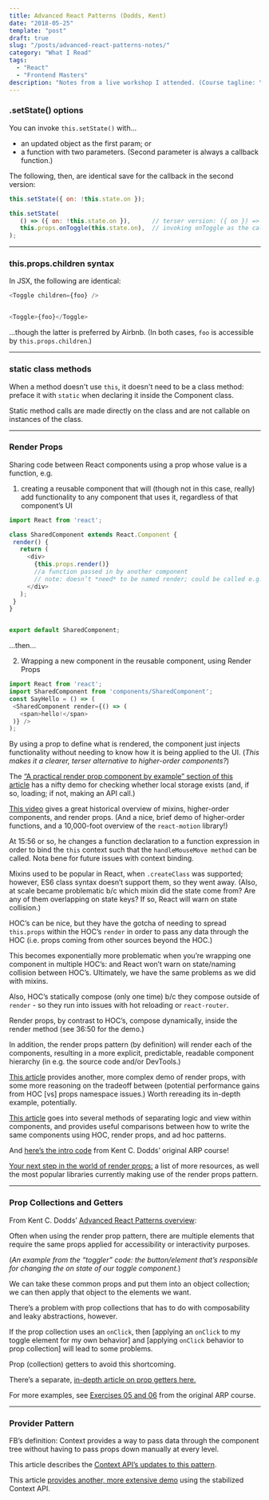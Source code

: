 ```yaml
---
title: Advanced React Patterns (Dodds, Kent)
date: "2018-05-25"
template: "post"
draft: true
slug: "/posts/advanced-react-patterns-notes/"
category: "What I Read"
tags:
  - "React"
  - "Frontend Masters"
description: "Notes from a live workshop I attended. (Course tagline: \"This course teaches you advanced patterns in React that you can use to make components that are simple, flexible, and enjoyable to work with.\")"
---
```


### .setState() options
You can invoke `this.setState()` with...
* an updated object as the first param; or 
* a function with two parameters. (Second parameter is always a callback function.)

The following, then, are identical save for the callback in the second version: 

```javascript
this.setState({ on: !this.state.on });

this.setState(
   () => ({ on: !this.state.on }),      // terser version: ({ on }) => ({ on: !on }) 
   this.props.onToggle(this.state.on),  // invoking onToggle as the callback function
);
```

---

### this.props.children syntax
In JSX, the following are identical: 

```javascript
<Toggle children={foo} />


<Toggle>{foo}</Toggle>
```

...though the latter is preferred by Airbnb. 
(In both cases, `foo` is accessible by `this.props.children`.)

---

### static class methods

When a method doesn't use `this`, it doesn't need to be a class method: preface it with `static` when declaring it inside the Component class.

Static method calls are made directly on the class and are not callable on instances of the class.

---

### Render Props

Sharing code between React components using a prop whose value is a function, e.g. 

1. creating a reusable component that will (though not in this case, really) add functionality to any component that uses it, regardless of that component’s UI

```javascript
import React from 'react';

class SharedComponent extends React.Component {
 render() {
   return (
     <div>
       {this.props.render()} 
       //a function passed in by another component
       // note: doesn’t *need* to be named render; could be called e.g. wrapThisInADiv
     </div>
   );
 }
}


export default SharedComponent;
```
...then...

2. Wrapping a new component in the reusable component, using Render Props

```javascript
import React from 'react';
import SharedComponent from 'components/SharedComponent';
const SayHello = () => (
 <SharedComponent render={() => (
   <span>hello!</span>
 )} />
);
```

By using a prop to define what is rendered, the component just injects functionality without needing to know how it is being applied to the UI. (_This makes it a clearer, terser alternative to higher-order components?_)

The [“A practical render prop component by example” section of this article](https://levelup.gitconnected.com/understanding-react-render-props-by-example-71f2162fd0f2) has a nifty demo for checking whether local storage exists (and, if so, loading; if not, making an API call.)

[This video](https://cdb.reacttraining.com/use-a-render-prop-50de598f11ce) gives a great historical overview of mixins, higher-order components, and render props. (And a nice, brief demo of higher-order functions, and a 10,000-foot overview of the `react-motion` library!)

At 15:56 or so, he changes a function declaration to a function expression in order to bind the `this` context such that the `handleMouseMove method` can be called. Nota bene for future issues with context binding.

Mixins used to be popular in React, when `.createClass` was supported; however, ES6 class syntax doesn’t support them, so they went away. (Also, at scale became problematic b/c which mixin did the state come from? Are any of them overlapping on state keys? If so, React will warn on state collision.)

HOC’s can be nice, but they have the gotcha of needing to spread `this.props` within the HOC’s `render` in order to pass any data through the HOC (i.e. props coming from other sources beyond the HOC.)

This becomes exponentially more problematic when you’re wrapping one component in multiple HOC’s: and React won’t warn on state/naming collision between HOC’s. Ultimately, we have the same problems as we did with mixins.

Also, HOC’s statically compose (only one time) b/c they compose outside of `render` - so they run into issues with hot reloading or `react-router`.

Render props, by contrast to HOC’s, compose dynamically, inside the render method (see 36:50 for the demo.)

In addition, the render props pattern (by definition) will render each of the components, resulting in a more explicit, predictable, readable component hierarchy (in e.g. the source code and/or DevTools.)

[This article](https://medium.com/merrickchristensen/function-as-child-components-5f3920a9ace9) provides another, more complex demo of render props, with some more reasoning on the tradeoff between (potential performance gains from HOC [vs] props namespace issues.) Worth rereading its in-depth example, potentially.

[This article](https://lucasmreis.github.io/blog/simple-react-patterns/) goes into several methods of separating logic and view within components, and provides useful comparisons between how to write the same components using HOC, render props, and ad hoc patterns.

And [here’s the intro code](https://github.com/kentcdodds/advanced-react-patterns-v2/blob/master/src/exercises-final/04.js) from Kent C. Dodds’ original ARP course!

[Your next step in the world of render props:](https://github.com/jaredpalmer/awesome-react-render-props) a list of more resources, as well the most popular libraries currently making use of the render props pattern.

---

### Prop Collections and Getters
From Kent C. Dodds’ [Advanced React Patterns overview](https://blog.kentcdodds.com/advanced-react-component-patterns-56af2b74bc5f):

Often when using the render prop pattern, there are multiple elements that require the same props applied for accessibility or interactivity purposes. 

(_An example from the “toggler” code: the button/element that’s responsible for changing the on state of our toggle component._)

We can take these common props and put them into an object collection; we can then apply that object to the elements we want.

There’s a problem with prop collections that has to do with composability and leaky abstractions, however. 

If the prop collection uses an `onClick`, then [applying an `onClick` to my toggle element for my own behavior] and [applying `onClick` behavior to prop collection] will lead to some problems. 

Prop (collection) getters to avoid this shortcoming. 

There’s a separate, [in-depth article on prop getters here.](https://blog.kentcdodds.com/how-to-give-rendering-control-to-users-with-prop-getters-549eaef76acf)

For more examples, see [Exercises 05 and 06](https://github.com/kentcdodds/advanced-react-patterns-v2/tree/master/src/exercises-final) from the original ARP course.

---

### Provider Pattern

FB’s definition: Context provides a way to pass data through the component tree without having to pass props down manually at every level.

This article describes the [Context API’s updates to this pattern](https://www.robinwieruch.de/react-context-api/).

This article [provides another, more extensive demo](https://itnext.io/using-advanced-design-patterns-to-create-flexible-and-reusable-react-components-part-2-react-3c5662b997ab) using the stabilized Context API.